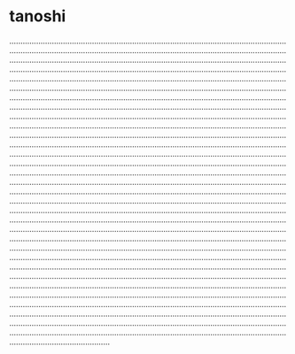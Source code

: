 # tanoshi

.............................................................................................................................................................................................................................................................................................................................................................................................................................................................................................................................................................................................................................................................................................................................................................................................................................................................................................................................................................................................................................................................................................................................................................................................................................................................................................................................................................................................................................................................................................................................................................................................................................................................................................................................................................................................................................................................................................................................................................................................................................................................................................................................................................................................................................................................................................................................................................................................................................................................................................................................................................................................................................................................................................................................................................................................................................................................................................................................................................................................................................................................................................................................................................................................................................................................................................................................................................................................................................................................................................................................................................................................................................................................................................................................................................................................................................................................................................................................................................................................................................................................................................................................................................................